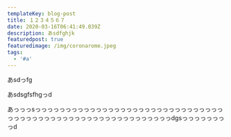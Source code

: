 ```yaml
---
templateKey: blog-post
title: １２３４５６７
date: 2020-03-16T06:41:49.039Z
description: あsdfghjk
featuredpost: true
featuredimage: /img/coronarome.jpeg
tags:
  - '#a'
---
```

あsdっfg

あsdsgfsfhgっd

あっっっsっっっっっっっっっっっっっっっっっっっっっっっっっっっっっっっっっっっっっっっっっっっっっっっっっっっっっっっっっっdgsっっっっっっっっd
